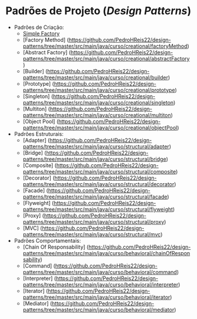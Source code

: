 # Padrões de Projeto (*Design Patterns*)

- Padrões de Criação:
  - [Simple Factory](https://github.com/PedroHReis22/design-patterns/tree/master/src/main/java/curso/creational/simpleFactory)
  - [Factory Method] (https://github.com/PedroHReis22/design-patterns/tree/master/src/main/java/curso/creational/factoryMethod)
  - [Abstract Factory] (https://github.com/PedroHReis22/design-patterns/tree/master/src/main/java/curso/creational/abstractFactory)
  - [Builder] (https://github.com/PedroHReis22/design-patterns/tree/master/src/main/java/curso/creational/builder)
  - [Prototype] (https://github.com/PedroHReis22/design-patterns/tree/master/src/main/java/curso/creational/prototype)
  - [Singleton] (https://github.com/PedroHReis22/design-patterns/tree/master/src/main/java/curso/creational/singleton)
  - [Multiton] (https://github.com/PedroHReis22/design-patterns/tree/master/src/main/java/curso/creational/multiton)
  - [Object Pool] (https://github.com/PedroHReis22/design-patterns/tree/master/src/main/java/curso/creational/objectPool)
- Padrões Estruturais:
  - [Adapter] (https://github.com/PedroHReis22/design-patterns/tree/master/src/main/java/curso/structural/adapter)
  - [Bridge] (https://github.com/PedroHReis22/design-patterns/tree/master/src/main/java/curso/structural/bridge)
  - [Composite] (https://github.com/PedroHReis22/design-patterns/tree/master/src/main/java/curso/structural/composite)
  - [Decorator] (https://github.com/PedroHReis22/design-patterns/tree/master/src/main/java/curso/structural/decorator)
  - [Facade] (https://github.com/PedroHReis22/design-patterns/tree/master/src/main/java/curso/structural/facade)
  - [Flyweight] (https://github.com/PedroHReis22/design-patterns/tree/master/src/main/java/curso/structural/flyweight)
  - [Proxy] (https://github.com/PedroHReis22/design-patterns/tree/master/src/main/java/curso/structural/proxy)
  - [MVC] (https://github.com/PedroHReis22/design-patterns/tree/master/src/main/java/curso/structural/mvc)
- Padrões Comportamentais:
  - [Chain Of Responsability] (https://github.com/PedroHReis22/design-patterns/tree/master/src/main/java/curso/behavioral/chainOfResponsability)
  - [Command] (https://github.com/PedroHReis22/design-patterns/tree/master/src/main/java/curso/behavioral/command)
  - [Interpreter] (https://github.com/PedroHReis22/design-patterns/tree/master/src/main/java/curso/behavioral/interpreter)
  - [Iterator] (https://github.com/PedroHReis22/design-patterns/tree/master/src/main/java/curso/behavioral/iterator)
  - [Mediator] (https://github.com/PedroHReis22/design-patterns/tree/master/src/main/java/curso/behavioral/mediator)

